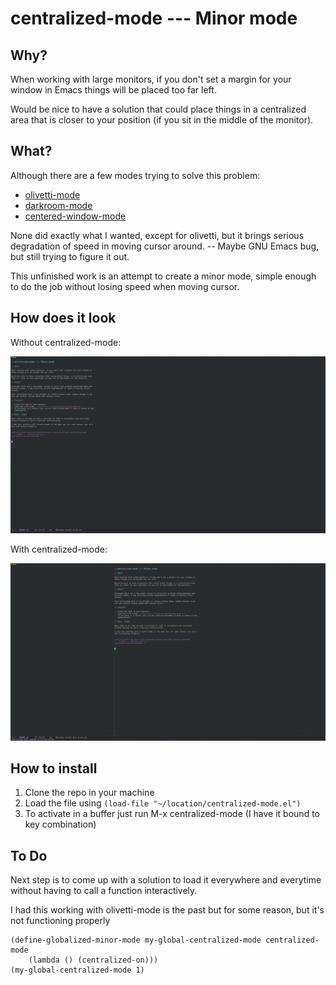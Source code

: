 
# centralized-mode --- Minor mode

## Why?

When working with large monitors, if you don't set a margin for your window in
Emacs things will be placed too far left. 

Would be nice to have a solution that could place things in a centralized area
that is closer to your position (if you sit in the middle of the monitor).

## What?

Although there are a few modes trying to solve this problem:

* [olivetti-mode](https://github.com/rnkn/olivetti)
* [darkroom-mode](https://github.com/joostkremers/writeroom-mode)
* [centered-window-mode](https://github.com/anler/centered-window-mode)

None did exactly what I wanted, except for olivetti, but it brings serious
degradation of speed in moving cursor around. -- Maybe GNU Emacs bug, but still
trying to figure it out.

This unfinished work is an attempt to create a minor mode, simple enough to do
the job without losing speed when moving cursor.

## How does it look

Without centralized-mode:

![screenshot](https://github.com/marcelotoledo/centralized-mode/raw/master/screenshots/before.png)

With centralized-mode:

![screenshot](https://github.com/marcelotoledo/centralized-mode/raw/master/screenshots/centralized-mode.png)

## How to install

1. Clone the repo in your machine
2. Load the file using  `(load-file "~/location/centralized-mode.el")`
3. To activate in a buffer just run M-x centralized-mode (I have it bound to key
   combination)
   
## To Do

Next step is to come up with a solution to load it everywhere and everytime
without having to call a function interactively.

I had this working with olivetti-mode is the past but for some reason, but it's
not functioning properly

```
(define-globalized-minor-mode my-global-centralized-mode centralized-mode
    (lambda () (centralized-on)))
(my-global-centralized-mode 1)

```
